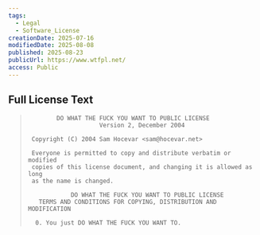 ```yaml
---
tags:
  - Legal
  - Software_License
creationDate: 2025-07-16
modifiedDate: 2025-08-08
published: 2025-08-23
publicUrl: https://www.wtfpl.net/
access: Public
---
```


## Full License Text

> ```
>         DO WHAT THE FUCK YOU WANT TO PUBLIC LICENSE 
>                     Version 2, December 2004 
> 
>  Copyright (C) 2004 Sam Hocevar <sam@hocevar.net> 
> 
>  Everyone is permitted to copy and distribute verbatim or modified 
>  copies of this license document, and changing it is allowed as long 
>  as the name is changed. 
> 
>             DO WHAT THE FUCK YOU WANT TO PUBLIC LICENSE 
>    TERMS AND CONDITIONS FOR COPYING, DISTRIBUTION AND MODIFICATION 
> 
>   0. You just DO WHAT THE FUCK YOU WANT TO.
> ```
